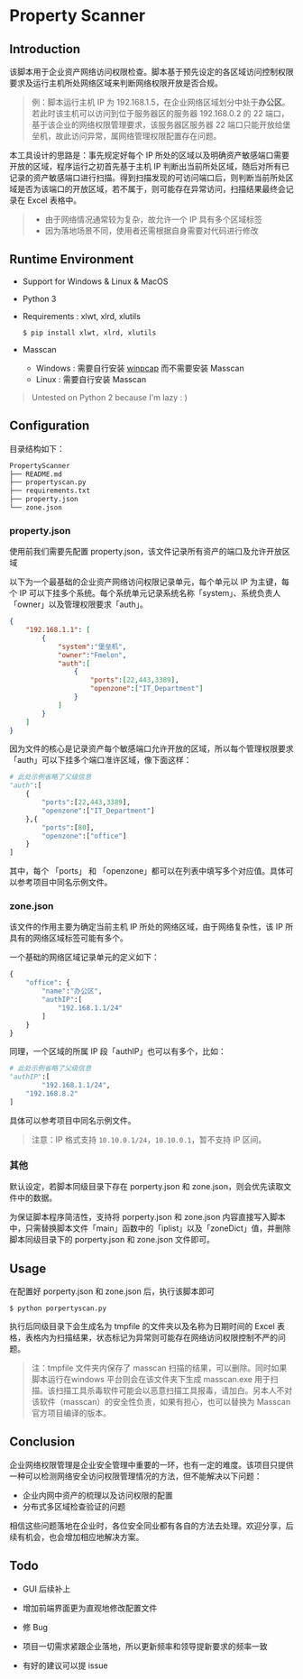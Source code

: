 # Property Scanner

## Introduction

该脚本用于企业资产网络访问权限检查。脚本基于预先设定的各区域访问控制权限要求及运行主机所处网络区域来判断网络权限开放是否合规。

> 例：脚本运行主机 IP 为 192.168.1.5，在企业网络区域划分中处于**办公区**。若此时该主机可以访问到位于服务器区的服务器 192.168.0.2 的 22 端口，基于该企业的网络权限管理要求，该服务器区服务器 22 端口只能开放给堡垒机，故此访问异常，属网络管理权限配置存在问题。

本工具设计的思路是：事先规定好每个 IP 所处的区域以及明确资产敏感端口需要开放的区域，程序运行之初首先基于主机 IP 判断出当前所处区域，随后对所有已记录的资产敏感端口进行扫描。得到扫描发现的可访问端口后，则判断当前所处区域是否为该端口的开放区域，若不属于，则可能存在异常访问，扫描结果最终会记录在 Excel 表格中。

> - 由于网络情况通常较为复杂，故允许一个 IP 具有多个区域标签
> - 因为落地场景不同，使用者还需根据自身需要对代码进行修改

## Runtime Environment

- Support for Windows & Linux & MacOS

- Python 3

- Requirements : xlwt, xlrd, xlutils

  ```shell
  $ pip install xlwt, xlrd, xlutils
  ```

- Masscan
  - Windows : 需要自行安装 [winpcap](https://www.winpcap.org/install/default.htm) 而不需要安装 Masscan
  - Linux : 需要自行安装 Masscan

> Untested on Python 2 because I'm lazy  : )

## Configuration

目录结构如下：

```bash
PropertyScanner
├── README.md
├── propertyscan.py
├── requirements.txt
├── property.json
└── zone.json
```

### property.json

使用前我们需要先配置 property.json，该文件记录所有资产的端口及允许开放区域

以下为一个最基础的企业资产网络访问权限记录单元，每个单元以 IP 为主键，每个 IP 可以下挂多个系统。每个系统单元记录系统名称「system」、系统负责人「owner」以及管理权限要求「auth」。

```json
{
    "192.168.1.1": [
        {
            "system":"堡垒机",
            "owner":"Fmelon",
            "auth":[
                {
                    "ports":[22,443,3389],
                    "openzone":["IT_Department"]
                }
            ]
        }
    ]
}
```

因为文件的核心是记录资产每个敏感端口允许开放的区域，所以每个管理权限要求「auth」可以下挂多个端口准许区域，像下面这样：

```python
# 此处示例省略了父级信息
"auth":[
    {
        "ports":[22,443,3389],
        "openzone":["IT_Department"]
    },{
        "ports":[80],
        "openzone":["office"]
    }
]
```

其中，每个 「ports」 和 「openzone」都可以在列表中填写多个对应值。具体可以参考项目中同名示例文件。

### zone.json

该文件的作用主要为确定当前主机 IP 所处的网络区域，由于网络复杂性，该 IP 所具有的网络区域标签可能有多个。

一个基础的网络区域记录单元的定义如下：

```python
{
    "office": {
        "name":"办公区",
        "authIP":[
            "192.168.1.1/24"
        ]
    }
}
```

同理，一个区域的所属 IP 段「authIP」也可以有多个，比如：

```python
# 此处示例省略了父级信息
"authIP":[
		"192.168.1.1/24",
  	"192.168.8.2"
]
```

具体可以参考项目中同名示例文件。

> 注意：IP 格式支持 `10.10.0.1/24`，`10.10.0.1`，暂不支持 IP 区间。

### 其他

默认设定，若脚本同级目录下存在 porperty.json 和 zone.json，则会优先读取文件中的数据。

为保证脚本程序简洁性，支持将 porperty.json 和 zone.json 内容直接写入脚本中，只需替换脚本文件「main」函数中的「iplist」以及「zoneDict」值，并删除脚本同级目录下的 porperty.json 和 zone.json 文件即可。

## Usage

在配置好 porperty.json 和 zone.json 后，执行该脚本即可

```shell
$ python porpertyscan.py
```

执行后同级目录下会生成名为 tmpfile 的文件夹以及名称为日期时间的 Excel 表格，表格内为扫描结果，状态标记为异常则可能存在网络访问权限控制不严的问题。

> 注：tmpfile 文件夹内保存了 masscan 扫描的结果，可以删除。同时如果脚本运行在windows 平台则会在该文件夹下生成 masscan.exe 用于扫描。该扫描工具杀毒软件可能会以恶意扫描工具报毒，请加白。另本人不对该软件（masscan）的安全性负责，如果有担心，也可以替换为 Masscan 官方项目编译的版本。

## Conclusion

企业网络权限管理是企业安全管理中重要的一环，也有一定的难度。该项目只提供一种可以检测网络安全访问权限管理情况的方法，但不能解决以下问题：

- 企业内网中资产的梳理以及访问权限的配置
- 分布式多区域检查验证的问题

相信这些问题落地在企业时，各位安全同业都有各自的方法去处理。欢迎分享，后续有机会，也会增加相应地解决方案。

## Todo

- GUI 后续补上
- 增加前端界面更为直观地修改配置文件
- 修 Bug
- 项目一切需求紧跟企业落地，所以更新频率和领导提新要求的频率一致

- 有好的建议可以提 issue